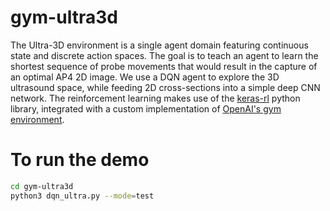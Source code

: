 # gym-ultra3d

The Ultra-3D environment is a single agent domain featuring continuous state and discrete action spaces. The goal is to teach an agent to learn the shortest sequence of probe movements that would result in the capture of an optimal AP4 2D image. We use a DQN agent to explore the 3D ultrasound space, while feeding 2D cross-sections into a simple deep CNN network. The reinforcement learning makes use of the [keras-rl](https://keras-rl.readthedocs.io/en/latest/agents/overview/) python library, integrated with a custom implementation of [OpenAI's gym environment](https://gym.openai.com/docs/).

# To run the demo

```bash
cd gym-ultra3d
python3 dqn_ultra.py --mode=test
```
